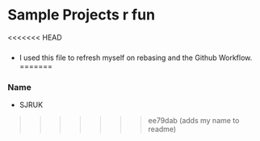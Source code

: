 # Sample Projects r fun

<<<<<<< HEAD
###
- I used this file to refresh myself on rebasing and the Github Workflow.
=======
### Name 
- SJRUK
>>>>>>> ee79dab (adds my name to readme)
